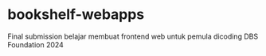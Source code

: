 # bookshelf-webapps
Final submission belajar membuat frontend web untuk pemula dicoding DBS Foundation 2024
